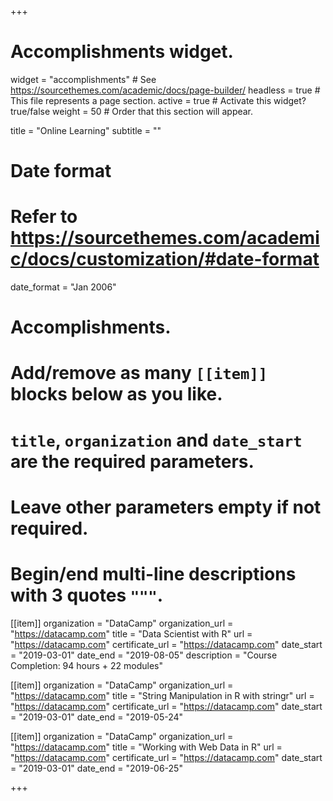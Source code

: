 +++
# Accomplishments widget.
widget = "accomplishments"  # See https://sourcethemes.com/academic/docs/page-builder/
headless = true  # This file represents a page section.
active = true  # Activate this widget? true/false
weight = 50  # Order that this section will appear.

title = "Online Learning"
subtitle = ""

# Date format
#   Refer to https://sourcethemes.com/academic/docs/customization/#date-format
date_format = "Jan 2006"

# Accomplishments.
#   Add/remove as many `[[item]]` blocks below as you like.
#   `title`, `organization` and `date_start` are the required parameters.
#   Leave other parameters empty if not required.
#   Begin/end multi-line descriptions with 3 quotes `"""`.

[[item]]
  organization = "DataCamp"
  organization_url = "https://datacamp.com"
  title = "Data Scientist with R"
  url = "https://datacamp.com"
  certificate_url = "https://datacamp.com"
  date_start = "2019-03-01"
  date_end = "2019-08-05"
  description = "Course Completion: 94 hours + 22 modules"

[[item]]
  organization = "DataCamp"
  organization_url = "https://datacamp.com"
  title = "String Manipulation in R with stringr"
  url = "https://datacamp.com"
  certificate_url = "https://datacamp.com"
  date_start = "2019-03-01"
  date_end = "2019-05-24"
  
[[item]]
  organization = "DataCamp"
  organization_url = "https://datacamp.com"
  title = "Working with Web Data in R"
  url = "https://datacamp.com"
  certificate_url = "https://datacamp.com"
  date_start = "2019-03-01"
  date_end = "2019-06-25"


+++
